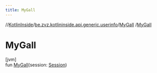 ```yaml
---
title: MyGall
---
```

//[KotlinInside](../../../index.html)/[be.zvz.kotlininside.api.generic.userinfo](../index.html)/[MyGall](index.html)
/[MyGall](-my-gall.html)

# MyGall

[jvm]\
fun [MyGall](-my-gall.html)(session: [Session](../../be.zvz.kotlininside.session/-session/index.html))




